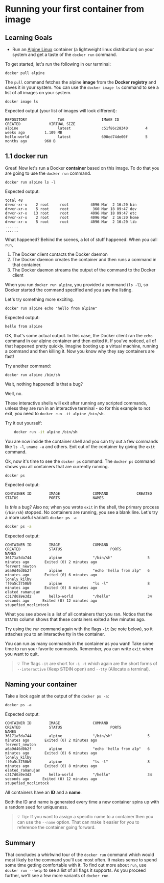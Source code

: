 # Running your first container from image

## Learning Goals


- Run an [Alpine Linux](http://www.alpinelinux.org/) container (a lightweight linux distribution) on your system and get a taste of the `docker run` command.

To get started, let's run the following in our terminal:

```
docker pull alpine
```

The `pull` command fetches the alpine **image** from the **Docker registry** and saves it in your system. You can use the `docker image ls` command to see a list of all images on your system.

```
docker image ls
```

Expected output (your list of images will look different):

```
REPOSITORY              TAG                 IMAGE ID            CREATED             VIRTUAL SIZE
alpine                  latest              c51f86c28340        4 weeks ago         1.109 MB
hello-world             latest              690ed74de00f        5 months ago        960 B
```

## 1.1 docker run

Great! Now let's run a Docker **container** based on this image. To do that you are going to use the `docker run` command.

```
docker run alpine ls -l
```

Expected output:

```
total 48
drwxr-xr-x    2 root     root          4096 Mar  2 16:20 bin
drwxr-xr-x    5 root     root           360 Mar 18 09:47 dev
drwxr-xr-x   13 root     root          4096 Mar 18 09:47 etc
drwxr-xr-x    2 root     root          4096 Mar  2 16:20 home
drwxr-xr-x    5 root     root          4096 Mar  2 16:20 lib
......
......
```

What happened? Behind the scenes, a lot of stuff happened. When you call `run`,

1. The Docker client contacts the Docker daemon
2. The Docker daemon creates the container and then runs a command in that container.
3. The Docker daemon streams the output of the command to the Docker client

When you run `docker run alpine`, you provided a command (`ls -l`), so Docker started the command specified and you saw the listing.

Let's try something more exciting.

```
docker run alpine echo "hello from alpine"
```

Expected output:

```
hello from alpine
```

OK, that's some actual output. In this case, the Docker client ran the `echo` command in our alpine container and then exited it. If you've noticed, all of that happened pretty quickly. Imagine booting up a virtual machine, running a command and then killing it. Now you know why they say containers are fast!

Try another command:

```
docker run alpine /bin/sh
```

Wait, nothing happened! Is that a bug? 

Well, no. 

These interactive shells will exit after running any scripted commands, unless they are run in an interactive terminal - so for this example to not exit, you need to `docker run -it alpine /bin/sh`.

Try it out yourself:
    
```bash
    docker run -it alpine /bin/sh
```

You are now inside the container shell and you can try out a few commands like `ls -l`, `uname -a` and others. Exit out of the container by giving the `exit` command.

Ok, now it's time to see the `docker ps` command. The `docker ps` command shows you all containers that are currently running.

```
docker ps
```

Expected output:

```
CONTAINER ID        IMAGE               COMMAND             CREATED             STATUS              PORTS               NAMES
```

Is _this_ a bug? Also no; when you wrote `exit` in the shell, the primary process (`/bin/sh`) stopped. No containers are running, you see a blank line. Let's try a more useful variant: `docker ps -a`

```bash
docker ps -a
```

Expected output:

```
CONTAINER ID        IMAGE               COMMAND                  CREATED             STATUS                      PORTS               NAMES
36171a5da744        alpine              "/bin/sh"                5 minutes ago       Exited (0) 2 minutes ago                        fervent_newton
a6a9d46d0b2f        alpine              "echo 'hello from alp"   6 minutes ago       Exited (0) 6 minutes ago                        lonely_kilby
ff0a5c3750b9        alpine              "ls -l"                  8 minutes ago       Exited (0) 8 minutes ago                        elated_ramanujan
c317d0a9e3d2        hello-world         "/hello"                 34 seconds ago      Exited (0) 12 minutes ago                       stupefied_mcclintock
```

What you see above is a list of all containers that you ran. Notice that the `STATUS` column shows that these containers exited a few minutes ago.

Try using the `run` command again with the flags `-it` (se note below), so it attaches you to an interactive tty in the container.

You can run as many commands in the container as you want! Take some time to run your favorite commands. Remember, you can write `exit` when you want to quit.

> :bulb: The flags `-it` are short for `-i -t` which again are the short forms of `--interactive` (Keep STDIN open) and  `--tty` (Allocate a terminal).

## Naming your container

Take a look again at the output of the `docker ps -a`:

```
docker ps -a
```

Expected output:

```
CONTAINER ID        IMAGE               COMMAND                  CREATED             STATUS                      PORTS               NAMES
36171a5da744        alpine              "/bin/sh"                5 minutes ago       Exited (0) 2 minutes ago                        fervent_newton
a6a9d46d0b2f        alpine              "echo 'hello from alp"   6 minutes ago       Exited (0) 6 minutes ago                        lonely_kilby
ff0a5c3750b9        alpine              "ls -l"                  8 minutes ago       Exited (0) 8 minutes ago                        elated_ramanujan
c317d0a9e3d2        hello-world         "/hello"                 34 seconds ago      Exited (0) 12 minutes ago                       stupefied_mcclintock
```

All containers have an **ID** and a **name**. 

Both the ID and name is generated every time a new container spins up with a random seed for uniqueness.

> :bulb: Tip: If you want to assign a specific name to a container then you can use the `--name` option. That can make it easier for you to reference the container going forward.

## Summary

That concludes a whirlwind tour of the `docker run` command which would most likely be the command you'll use most often. It makes sense to spend some time getting comfortable with it. To find out more about `run`, use `docker run --help` to see a list of all flags it supports. As you proceed further, we'll see a few more variants of `docker run`.
